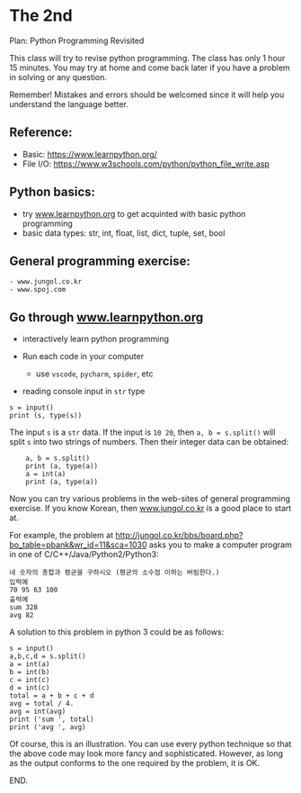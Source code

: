 # The 2nd

Plan: Python Programming Revisited

This class will try to revise python programming. The class has only 1 hour 15 minutes. You may try at home and come back later if you have a problem in solving or any question.

Remember! Mistakes and errors should be welcomed since it will help you understand the language better.

## Reference: 
- Basic: https://www.learnpython.org/
- File I/O: https://www.w3schools.com/python/python_file_write.asp

## Python basics: 
- try www.learnpython.org to get acquinted with basic python programming
- basic data types: str, int, float, list, dict, tuple, set, bool

## General programming exercise:
    - www.jungol.co.kr
    - www.spoj.com

## Go through www.learnpython.org
- interactively learn python programming
- Run each code in your computer
    - use `vscode`, `pycharm`, `spider`, etc
        
- reading console input in `str` type
```
s = input()
print (s, type(s))
```
The input `s` is a `str` data. If the input is `10 20`, then `a, b = s.split()` will split `s` into two strings of numbers. Then their integer data can be obtained:
```
    a, b = s.split()
    print (a, type(a))
    a = int(a)
    print (a, type(a))
``` 

Now you can try various problems in the web-sites of general programming exercise.  If you know Korean, then www.jungol.co.kr is a good place to start at.

For example, the problem at http://jungol.co.kr/bbs/board.php?bo_table=pbank&wr_id=11&sca=1030 asks you to make a computer program in one of C/C++/Java/Python2/Python3:
```
네 숫자의 총합과 평균을 구하시오 (평균의 소수점 이하는 버림한다.)
입력예
70 95 63 100
출력예
sum 328
avg 82
```
A solution to this problem in python 3 could be as follows:
```
s = input()
a,b,c,d = s.split()
a = int(a)
b = int(b)
c = int(c)
d = int(c)
total = a + b + c + d
avg = total / 4.
avg = int(avg)
print ('sum ', total)
print ('avg ', avg)
```
Of course, this is an illustration. You can use every python technique so that the above code may look more fancy and sophisticated. However, as long as the output conforms to the one required by the problem, it is OK.


END.
